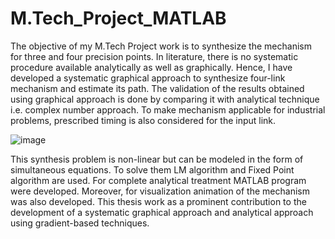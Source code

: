 # M.Tech_Project_MATLAB

The objective of my M.Tech Project work is to synthesize the mechanism for three and four precision points. In literature, there is no systematic procedure available analytically as well as graphically. Hence, I have developed a systematic graphical approach to synthesize four-link mechanism and estimate its path. The validation of the results obtained using graphical approach is done by comparing it with analytical technique i.e. complex number approach. To make mechanism applicable for industrial problems, prescribed timing is also considered for the input link.

![image](https://user-images.githubusercontent.com/58618142/135755513-d49d7124-ac77-4b7e-accc-b73df52876fb.png)

This synthesis problem is non-linear but can be modeled in the form of simultaneous equations. To solve them LM algorithm and Fixed Point algorithm are used. For complete analytical treatment MATLAB program were developed. Moreover, for visualization animation of the mechanism was also developed. This thesis work as a prominent contribution to the development of a systematic graphical approach and analytical approach using gradient-based techniques.

